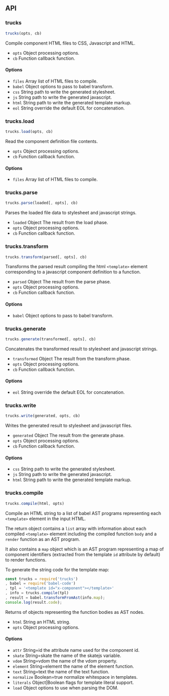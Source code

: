 ## API

### trucks

```javascript
trucks(opts, cb)
```

Compile component HTML files to CSS, Javascript and HTML.

* `opts` Object processing options.
* `cb` Function callback function.

#### Options

* `files` Array list of HTML files to compile.
* `babel` Object options to pass to babel transform.
* `css` String path to write the generated stylesheet.
* `js` String path to write the generated javascript.
* `html` String path to write the generated template markup.
* `eol` String override the default EOL for concatenation.

### trucks.load

```javascript
trucks.load(opts, cb)
```

Read the component definition file contents.

* `opts` Object processing options.
* `cb` Function callback function.

#### Options

* `files` Array list of HTML files to compile.

### trucks.parse

```javascript
trucks.parse(loaded[, opts], cb)
```

Parses the loaded file data to stylesheet and javascript strings.

* `loaded` Object The result from the load phase.
* `opts` Object processing options.
* `cb` Function callback function.

### trucks.transform

```javascript
trucks.transform(parsed[, opts], cb)
```

Transforms the parsed result compiling the html `<template>` element
corresponding to a javascript component definition to a function.

* `parsed` Object The result from the parse phase.
* `opts` Object processing options.
* `cb` Function callback function.

#### Options

* `babel` Object options to pass to babel transform.

### trucks.generate

```javascript
trucks.generate(transformed[, opts], cb)
```

Concatenates the transformed result to stylesheet and javascript strings.

* `transformed` Object The result from the transform phase.
* `opts` Object processing options.
* `cb` Function callback function.

#### Options

* `eol` String override the default EOL for concatenation.

### trucks.write

```javascript
trucks.write(generated, opts, cb)
```

Writes the generated result to stylesheet and javascript files.

* `generated` Object The result from the generate phase.
* `opts` Object processing options.
* `cb` Function callback function.

#### Options

* `css` String path to write the generated stylesheet.
* `js` String path to write the generated javascript.
* `html` String path to write the generated template markup.

### trucks.compile

```javascript
trucks.compile(html, opts)
```

Compile an HTML string to a list of babel AST programs representing each
`<template>` element in the input HTML.

The return object contains a `list` array with information about each
compiled `<template>` element including the compiled function `body` and
a `render` function as an AST program.

It also contains a `map` object which is an AST program representing a map
of component identifiers (extracted from the template `id` attribute by
default) to render functions.

To generate the string code for the template map:

```javascript
const trucks = require('trucks')
, babel = require('babel-code')
, tpl = '<template id="x-component"></template>'
, info = trucks.compile(tpl)
, result = babel.transformFromAst(info.map);
console.log(result.code);
```

Returns of objects representing the function bodies as AST nodes.

* `html` String an HTML string.
* `opts` Object processing options.

#### Options

* `attr` String=id the attribute name used for the component id.
* `skate` String=skate the name of the skatejs variable.
* `vdom` String=vdom the name of the vdom property.
* `element` String=element the name of the element function.
* `text` String=text the name of the text function.
* `normalize` Boolean=true normalize whitespace in templates.
* `literals` Object|Boolean flags for template literal support.
* `load` Object options to use when parsing the DOM.

